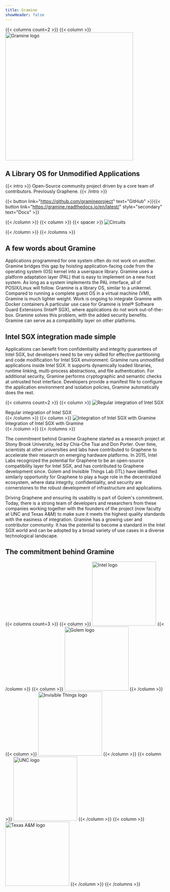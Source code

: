 ```yaml
---
title: Gramine
showHeader: false
---
```

{{< columns count=2 >}}
{{< column >}}
 <img
    src="/img/gramine-logo-dark.svg"
    width="400"
    alt="Gramine logo"
    loading="lazy"
    >


## A Library OS for Unmodified Applications

{{< intro >}}
Open-Source community project driven by a core team of contributors. Previously Graphene.
{{< /intro >}}

{{< button link="https://github.com/gramineproject" text="GitHub" >}}{{< button link="https://gramine.readthedocs.io/en/latest/" style="secondary" text="Docs" >}}

{{< /column >}}
{{< column >}}
{{< spacer >}}
<img
    src="/img/blob.jpg"
    width=""
    height=""
    alt="Circuits"
    loading="lazy"
    >

{{< /column >}}
{{< /columns >}}

## A few words about Gramine

Applications programmed for one system often do not work on another. Gramine bridges this gap by hoisting application-facing code from the operating system (OS) kernel into a userspace library. Gramine uses a platform adaptation layer (PAL) that is easy to implement on a new host system. As long as a system implements the PAL interface, all of POSIX/Linux will follow. Gramine is a library OS, similar to a unikernel. Compared to running a complete guest OS in a virtual machine (VM), Gramine is much lighter weight. Work is ongoing to integrate Gramine with Docker containers.A particular use case for Gramine is Intel® Software Guard Extensions (Intel® SGX), where applications do not work out-of-the-box. Gramine solves this problem, with the added security benefits. Gramine can serve as a compatibility layer on other platforms.

## Intel SGX integration made simple

Applications can benefit from confidentiality and integrity guarantees of Intel SGX, but developers need to be very skilled for effective partitioning and code modification for Intel SGX environment. Gramine runs unmodified applications inside Intel SGX. It supports dynamically loaded libraries, runtime linking, multi-process abstractions, and file authentication. For additional security, Gramine performs cryptographic and semantic checks at untrusted host interface. Developers provide a manifest file to configure the application environment and isolation policies, Gramine automatically does the rest.

{{< columns count=2 >}}
{{< column >}}
<img
    src="/img/diagram_reg_integration.svg"
    alt="Regular integration of Intel SGX"
    loading="lazy"
    >
<figcaption>Regular integration of Intel SGX</figcaption>
{{< /column >}}
{{< column >}}
  <img
    src="/img/diagram_gramine_integration.svg"
    alt="Integration of Intel SGX with Gramine"
    loading="lazy"
    >
<figcaption>Integration of Intel SGX with Gramine</figcaption>
{{< /column >}}
{{< /columns >}}


The commitment behind Gramine Graphene started as a research project at Stony Brook University, led by Chia-Che Tsai and Don Porter. Over time, scientists at other universities and labs have contributed to Graphene to accelerate their research on emerging hardware platforms. In 2015, Intel Labs recognized the potential for Graphene to be an open-source compatibility layer for Intel SGX, and has contributed to Graphene development since. Golem and Invisible Things Lab (ITL) have identified similarly opportunity for Graphene to play a huge role in the decentralized ecosystem, where data integrity, confidentiality, and security are cornerstones to the robust development of infrastructure and applications.

Driving Graphene and ensuring its usability is part of Golem's commitment. Today, there is a strong team of developers and researchers from these companies working together with the founders of the project (now faculty at UNC and Texas A&M) to make sure it meets the highest quality standards with the easiness of integration. Gramine has a growing user and contributor community. It has the potential to become a standard in the Intel SGX world and can be adopted by a broad variety of use cases in a diverse technological landscape.

## The commitment behind Gramine

{{< columns count=3 >}}
{{< column >}}
<img src="/img/intel.svg" width=200 alt="Intel logo">
{{< /column >}}
{{< column >}}
<img src="/img/golem.svg" width=200 alt="Golem logo">
{{< /column >}}
{{< column >}}
<img src="/img/invisible_things.svg" width=200 alt="Invisible Things logo">
{{< /column >}}
{{< column >}}
<img src="/img/unc.svg" width=200 alt="UNC logo">
{{< /column >}}
{{< column >}}
<img src="/img/texas_am.svg" width=200 alt="Texas A&M logo">
{{< /column >}}
{{< /columns >}}